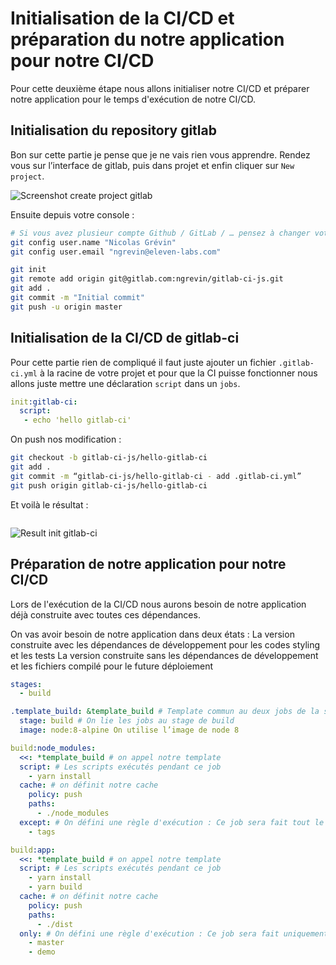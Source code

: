 # Initialisation de la CI/CD et préparation du notre application pour notre CI/CD

Pour cette deuxième étape nous allons initialiser notre CI/CD et préparer notre application pour le temps d'exécution de notre CI/CD.

## Initialisation du repository gitlab
Bon sur cette partie je pense que je ne vais rien vous apprendre. Rendez vous sur l’interface de gitlab, puis dans projet et enfin cliquer sur `New project`.

![Screenshot create project gitlab](screenshot-create-project-gitlab.png)

Ensuite depuis votre console :
```bash
# Si vous avez plusieur compte Github / GitLab / … pensez à changer votre config
git config user.name "Nicolas Grévin"
git config user.email "ngrevin@eleven-labs.com"

git init
git remote add origin git@gitlab.com:ngrevin/gitlab-ci-js.git
git add .
git commit -m "Initial commit"
git push -u origin master
```

## Initialisation de la CI/CD de gitlab-ci

Pour cette partie rien de compliqué il faut juste ajouter un fichier `.gitlab-ci.yml` à la racine de votre projet et pour que la CI puisse fonctionner nous allons juste mettre une déclaration `script` dans un `jobs`.

```yaml
init:gitlab-ci:
  script:
   - echo 'hello gitlab-ci'
```
On push nos modification :

```bash
git checkout -b gitlab-ci-js/hello-gitlab-ci
git add .
git commit -m “gitlab-ci-js/hello-gitlab-ci - add .gitlab-ci.yml”
git push origin gitlab-ci-js/hello-gitlab-ci
```
Et voilà le résultat :
```bash
```
![Result init gitlab-ci](URLassets/2018-07-18-gitlab-ci-js/result-init-gitlab-ci.png)

## Préparation de notre application pour notre CI/CD

Lors de l'exécution de la CI/CD nous aurons besoin de notre application déjà construite avec toutes ces dépendances.

On vas avoir besoin de notre application dans deux états :
La version construite avec les dépendances de développement pour les codes styling et les tests
La version construite sans les dépendances de développement et les fichiers compilé pour le future déploiement 
```yaml
stages:
  - build

.template_build: &template_build # Template commun au deux jobs de la stage build
  stage: build # On lie les jobs au stage de build 
  image: node:8-alpine On utilise l’image de node 8

build:node_modules:
  <<: *template_build # on appel notre template
  script: # Les scripts exécutés pendant ce job
    - yarn install
  cache: # on définit notre cache
    policy: push
    paths:
      - ./node_modules
  except: # On défini une règle d'exécution : Ce job sera fait tout le temps sauf en cas de tag
    - tags

build:app:
  <<: *template_build # on appel notre template
  script: # Les scripts exécutés pendant ce job
    - yarn install
    - yarn build
  cache: # on définit notre cache
    policy: push
    paths: 
      - ./dist
  only: # On défini une règle d'exécution : Ce job sera fait uniquement sur master ou en cas de tag
    - master
    - demo
```
<!-- TODO: screenshot -->